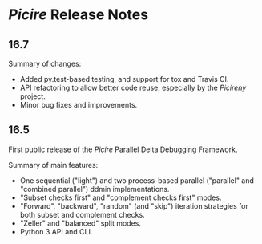 # *Picire* Release Notes

## 16.7

Summary of changes:

* Added py.test-based testing, and support for tox and Travis CI.
* API refactoring to allow better code reuse, especially by the *Picireny*
  project.
* Minor bug fixes and improvements.


## 16.5

First public release of the *Picire* Parallel Delta Debugging Framework.

Summary of main features:

* One sequential ("light") and two process-based parallel ("parallel" and
  "combined parallel") ddmin implementations.
* "Subset checks first" and "complement checks first" modes.
* "Forward", "backward", "random" (and "skip") iteration strategies for both
  subset and complement checks.
* "Zeller" and "balanced" split modes.
* Python 3 API and CLI.
